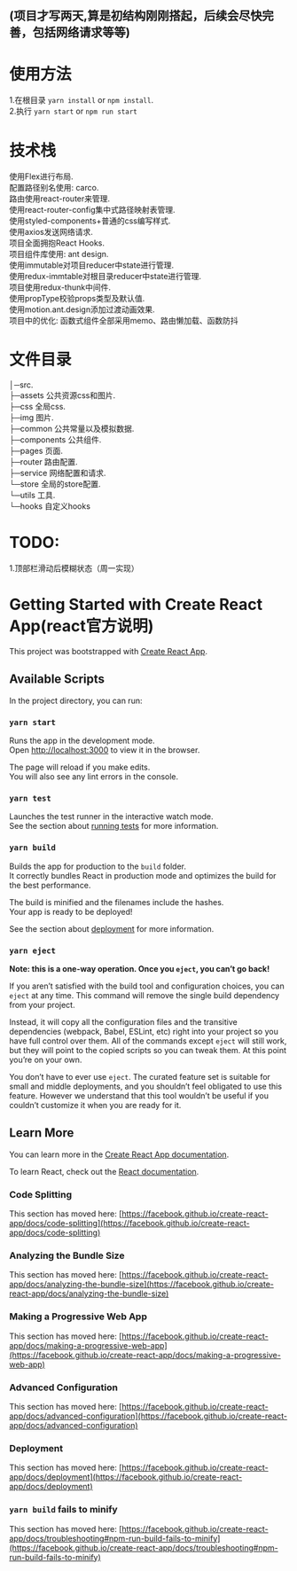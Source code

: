 ## (项目才写两天,算是初结构刚刚搭起，后续会尽快完善，包括网络请求等等)
# 使用方法
1.在根目录 `yarn install` or  `npm install`.\
2.执行  `yarn start` or  `npm run start`

# 技术栈
使用Flex进行布局.\
配置路径别名使用: carco.\
路由使用react-router来管理.\
使用react-router-config集中式路径映射表管理.\
使用styled-components+普通的css编写样式.\
使用axios发送网络请求.\
项目全面拥抱React Hooks.\
项目组件库使用: ant design.\
使用immutable对项目reducer中state进行管理.\
使用redux-immtable对根目录reducer中state进行管理.\
项目使用redux-thunk中间件.\
使用propType校验props类型及默认值.\
使用motion.ant.design添加过渡动画效果.\
项目中的优化: 函数式组件全部采用memo、路由懒加载、函数防抖
# 文件目录
│─src.\
  ├─assets 公共资源css和图片.\
    ├─css  全局css.\
    ├─img   图片.\
  ├─common  公共常量以及模拟数据.\
  ├─components 公共组件.\
  ├─pages   页面.\
  ├─router  路由配置.\
  ├─service 网络配置和请求.\
  └─store   全局的store配置.\
  └─utils   工具.\
  └─hooks   自定义hooks

# TODO:
1.顶部栏滑动后模糊状态（周一实现）

# Getting Started with Create React App(react官方说明)

This project was bootstrapped with [Create React App](https://github.com/facebook/create-react-app).

## Available Scripts

In the project directory, you can run:

### `yarn start`

Runs the app in the development mode.\
Open [http://localhost:3000](http://localhost:3000) to view it in the browser.

The page will reload if you make edits.\
You will also see any lint errors in the console.

### `yarn test`

Launches the test runner in the interactive watch mode.\
See the section about [running tests](https://facebook.github.io/create-react-app/docs/running-tests) for more information.

### `yarn build`

Builds the app for production to the `build` folder.\
It correctly bundles React in production mode and optimizes the build for the best performance.

The build is minified and the filenames include the hashes.\
Your app is ready to be deployed!

See the section about [deployment](https://facebook.github.io/create-react-app/docs/deployment) for more information.

### `yarn eject`

**Note: this is a one-way operation. Once you `eject`, you can’t go back!**

If you aren’t satisfied with the build tool and configuration choices, you can `eject` at any time. This command will remove the single build dependency from your project.

Instead, it will copy all the configuration files and the transitive dependencies (webpack, Babel, ESLint, etc) right into your project so you have full control over them. All of the commands except `eject` will still work, but they will point to the copied scripts so you can tweak them. At this point you’re on your own.

You don’t have to ever use `eject`. The curated feature set is suitable for small and middle deployments, and you shouldn’t feel obligated to use this feature. However we understand that this tool wouldn’t be useful if you couldn’t customize it when you are ready for it.

## Learn More

You can learn more in the [Create React App documentation](https://facebook.github.io/create-react-app/docs/getting-started).

To learn React, check out the [React documentation](https://reactjs.org/).

### Code Splitting

This section has moved here: [https://facebook.github.io/create-react-app/docs/code-splitting](https://facebook.github.io/create-react-app/docs/code-splitting)

### Analyzing the Bundle Size

This section has moved here: [https://facebook.github.io/create-react-app/docs/analyzing-the-bundle-size](https://facebook.github.io/create-react-app/docs/analyzing-the-bundle-size)

### Making a Progressive Web App

This section has moved here: [https://facebook.github.io/create-react-app/docs/making-a-progressive-web-app](https://facebook.github.io/create-react-app/docs/making-a-progressive-web-app)

### Advanced Configuration

This section has moved here: [https://facebook.github.io/create-react-app/docs/advanced-configuration](https://facebook.github.io/create-react-app/docs/advanced-configuration)

### Deployment

This section has moved here: [https://facebook.github.io/create-react-app/docs/deployment](https://facebook.github.io/create-react-app/docs/deployment)

### `yarn build` fails to minify

This section has moved here: [https://facebook.github.io/create-react-app/docs/troubleshooting#npm-run-build-fails-to-minify](https://facebook.github.io/create-react-app/docs/troubleshooting#npm-run-build-fails-to-minify)
